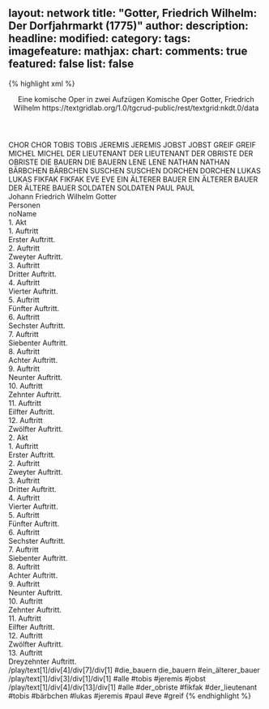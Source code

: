 layout: network
title: "Gotter, Friedrich Wilhelm: Der Dorfjahrmarkt (1775)"
author:
description:
headline:
modified:
category:
tags:
imagefeature:
mathjax:
chart:
comments: true
featured: false
list: false
---
{% highlight xml %}
<?xml-model href="https://raw.githubusercontent.com/DLiNa/project/master/rules/lina.rnc"?><?xml-model href="https://raw.githubusercontent.com/DLiNa/project/master/rules/lina.sch"?>
<play xmlns="http://lina.digital">
  <header>
    <title>Der Dorfjahrmarkt</title>
    <subtitle>Eine komische Oper in zwei Aufzügen</subtitle>
    <genretitle>Komische Oper</genretitle>
    <author>Gotter, Friedrich Wilhelm</author>
    <date type="print" when="1778"/>
    <date type="premiere" when="1775"/>
    <date type="written"/>
    <source>https://textgridlab.org/1.0/tgcrud-public/rest/textgrid:nkdt.0/data</source>
  </header>
  <personae>
    <character>
      <name>CHOR</name>
      <alias xml:id="chor">
        <name>CHOR</name>
      </alias>
    </character>
    <character>
      <name>TOBIS</name>
      <alias xml:id="tobis">
        <name>TOBIS</name>
      </alias>
    </character>
    <character>
      <name>JEREMIS</name>
      <alias xml:id="jeremis">
        <name>JEREMIS</name>
      </alias>
    </character>
    <character>
      <name>JOBST</name>
      <alias xml:id="jobst">
        <name>JOBST</name>
      </alias>
    </character>
    <character>
      <name>GREIF</name>
      <alias xml:id="greif">
        <name>GREIF</name>
      </alias>
    </character>
    <character>
      <name>MICHEL</name>
      <alias xml:id="michel">
        <name>MICHEL</name>
      </alias>
    </character>
    <character>
      <name>DER LIEUTENANT</name>
      <alias xml:id="der_lieutenant">
        <name>DER LIEUTENANT</name>
      </alias>
    </character>
    <character>
      <name>DER OBRISTE</name>
      <alias xml:id="der_obriste">
        <name>DER OBRISTE</name>
      </alias>
    </character>
    <character>
      <name>DIE BAUERN</name>
      <alias xml:id="die_bauern">
        <name>DIE BAUERN</name>
      </alias>
    </character>
    <character>
      <name>LENE</name>
      <alias xml:id="lene">
        <name>LENE</name>
      </alias>
    </character>
    <character>
      <name>NATHAN</name>
      <alias xml:id="nathan">
        <name>NATHAN</name>
      </alias>
    </character>
    <character>
      <name>BÄRBCHEN</name>
      <alias xml:id="bärbchen">
        <name>BÄRBCHEN</name>
      </alias>
    </character>
    <character>
      <name>SUSCHEN</name>
      <alias xml:id="suschen">
        <name>SUSCHEN</name>
      </alias>
    </character>
    <character>
      <name>DORCHEN</name>
      <alias xml:id="dorchen">
        <name>DORCHEN</name>
      </alias>
    </character>
    <character>
      <name>LUKAS</name>
      <alias xml:id="lukas">
        <name>LUKAS</name>
      </alias>
    </character>
    <character>
      <name>FIKFAK</name>
      <alias xml:id="fikfak">
        <name>FIKFAK</name>
      </alias>
    </character>
    <character>
      <name>EVE</name>
      <alias xml:id="eve">
        <name>EVE</name>
      </alias>
    </character>
    <character>
      <name>EIN ÄLTERER BAUER</name>
      <alias xml:id="ein_älterer_bauer">
        <name>EIN ÄLTERER BAUER</name>
      </alias>
      <alias xml:id="der_ältere_bauer">
        <name>DER ÄLTERE BAUER</name>
      </alias>
    </character>
    <character>
      <name>SOLDATEN</name>
      <alias xml:id="soldaten">
        <name>SOLDATEN</name>
      </alias>
    </character>
    <character>
      <name>PAUL</name>
      <alias xml:id="paul">
        <name>PAUL</name>
      </alias>
    </character>
  </personae>
  <text>
    <div>
      <head>Johann Friedrich Wilhelm Gotter</head>
    </div>
    <div>
      <head>Personen</head>
      <div>
        <head>noName</head>
      </div>
    </div>
    <div>
      <head>1. Akt</head>
      <div>
        <head>1. Auftritt</head>
        <div>
          <head>Erster Auftritt.</head>
          <sp who="#chor">
            <amount n="1" unit="speech_acts"/>
            <amount n="33" unit="words"/>
            <amount n="8" unit="lines"/>
            <amount n="192" unit="chars"/>
          </sp>
          <sp who="#tobis">
            <amount n="11" unit="speech_acts"/>
            <amount n="148" unit="words"/>
            <amount n="8" unit="lines"/>
            <amount n="776" unit="chars"/>
          </sp>
          <sp who="#jeremis">
            <amount n="9" unit="speech_acts"/>
            <amount n="104" unit="words"/>
            <amount n="7" unit="lines"/>
            <amount n="560" unit="chars"/>
          </sp>
          <sp who="#jobst">
            <amount n="8" unit="speech_acts"/>
            <amount n="107" unit="words"/>
            <amount n="6" unit="lines"/>
            <amount n="565" unit="chars"/>
          </sp>
          <sp who="#tobis #jeremis #jobst">
            <amount n="6" unit="speech_acts"/>
            <amount n="54" unit="words"/>
            <amount n="5" unit="lines"/>
            <amount n="351" unit="chars"/>
          </sp>
          <sp who="#greif">
            <amount n="5" unit="speech_acts"/>
            <amount n="85" unit="words"/>
            <amount n="3" unit="lines"/>
            <amount n="479" unit="chars"/>
          </sp>
          <sp who="#michel">
            <amount n="2" unit="speech_acts"/>
            <amount n="12" unit="words"/>
            <amount n="2" unit="lines"/>
            <amount n="64" unit="chars"/>
          </sp>
        </div>
      </div>
      <div>
        <head>2. Auftritt</head>
        <div>
          <head>Zweyter Auftritt.</head>
          <sp who="#der_lieutenant">
            <amount n="1" unit="speech_acts"/>
            <amount n="26" unit="words"/>
            <amount n="142" unit="chars"/>
          </sp>
          <sp who="#jeremis">
            <amount n="1" unit="speech_acts"/>
            <amount n="12" unit="words"/>
            <amount n="1" unit="lines"/>
            <amount n="55" unit="chars"/>
          </sp>
          <sp who="#tobis">
            <amount n="1" unit="speech_acts"/>
            <amount n="10" unit="words"/>
            <amount n="1" unit="lines"/>
            <amount n="49" unit="chars"/>
          </sp>
          <sp who="#der_obriste">
            <amount n="1" unit="speech_acts"/>
            <amount n="21" unit="words"/>
            <amount n="115" unit="chars"/>
          </sp>
          <sp who="#die_bauern">
            <amount n="1" unit="speech_acts"/>
            <amount n="13" unit="words"/>
            <amount n="1" unit="lines"/>
            <amount n="66" unit="chars"/>
          </sp>
        </div>
      </div>
      <div>
        <head>3. Auftritt</head>
        <div>
          <head>Dritter Auftritt.</head>
          <sp who="#der_obriste">
            <amount n="12" unit="speech_acts"/>
            <amount n="389" unit="words"/>
            <amount n="17" unit="lines"/>
            <amount n="2185" unit="chars"/>
          </sp>
          <sp who="#der_lieutenant">
            <amount n="12" unit="speech_acts"/>
            <amount n="285" unit="words"/>
            <amount n="6" unit="lines"/>
            <amount n="1577" unit="chars"/>
          </sp>
        </div>
      </div>
      <div>
        <head>4. Auftritt</head>
        <div>
          <head>Vierter Auftritt.</head>
          <sp who="#lene">
            <amount n="7" unit="speech_acts"/>
            <amount n="194" unit="words"/>
            <amount n="25" unit="lines"/>
            <amount n="1021" unit="chars"/>
          </sp>
          <sp who="#der_lieutenant">
            <amount n="7" unit="speech_acts"/>
            <amount n="122" unit="words"/>
            <amount n="5" unit="lines"/>
            <amount n="671" unit="chars"/>
          </sp>
          <sp who="#der_obriste">
            <amount n="3" unit="speech_acts"/>
            <amount n="28" unit="words"/>
            <amount n="3" unit="lines"/>
            <amount n="153" unit="chars"/>
          </sp>
        </div>
      </div>
      <div>
        <head>5. Auftritt</head>
        <div>
          <head>Fünfter Auftritt.</head>
          <sp who="#nathan">
            <amount n="2" unit="speech_acts"/>
            <amount n="53" unit="words"/>
            <amount n="1" unit="lines"/>
            <amount n="284" unit="chars"/>
          </sp>
          <sp who="#der_obriste">
            <amount n="2" unit="speech_acts"/>
            <amount n="50" unit="words"/>
            <amount n="279" unit="chars"/>
          </sp>
          <sp who="#greif">
            <amount n="1" unit="speech_acts"/>
            <amount n="5" unit="words"/>
            <amount n="1" unit="lines"/>
            <amount n="35" unit="chars"/>
          </sp>
        </div>
      </div>
      <div>
        <head>6. Auftritt</head>
        <div>
          <head>Sechster Auftritt.</head>
          <sp who="#bärbchen">
            <amount n="22" unit="speech_acts"/>
            <amount n="548" unit="words"/>
            <amount n="55" unit="lines"/>
            <amount n="2849" unit="chars"/>
          </sp>
          <sp who="#der_obriste">
            <amount n="21" unit="speech_acts"/>
            <amount n="237" unit="words"/>
            <amount n="23" unit="lines"/>
            <amount n="1301" unit="chars"/>
          </sp>
        </div>
      </div>
      <div>
        <head>7. Auftritt</head>
        <div>
          <head>Siebenter Auftritt.</head>
          <sp who="#suschen">
            <amount n="12" unit="speech_acts"/>
            <amount n="264" unit="words"/>
            <amount n="18" unit="lines"/>
            <amount n="1434" unit="chars"/>
          </sp>
          <sp who="#bärbchen">
            <amount n="11" unit="speech_acts"/>
            <amount n="78" unit="words"/>
            <amount n="10" unit="lines"/>
            <amount n="411" unit="chars"/>
          </sp>
          <sp who="#dorchen">
            <amount n="1" unit="speech_acts"/>
            <amount n="8" unit="words"/>
            <amount n="1" unit="lines"/>
            <amount n="45" unit="chars"/>
          </sp>
        </div>
      </div>
      <div>
        <head>8. Auftritt</head>
        <div>
          <head>Achter Auftritt.</head>
          <sp who="#der_lieutenant">
            <amount n="18" unit="speech_acts"/>
            <amount n="178" unit="words"/>
            <amount n="16" unit="lines"/>
            <amount n="902" unit="chars"/>
          </sp>
          <sp who="#bärbchen">
            <amount n="16" unit="speech_acts"/>
            <amount n="114" unit="words"/>
            <amount n="15" unit="lines"/>
            <amount n="580" unit="chars"/>
          </sp>
        </div>
      </div>
      <div>
        <head>9. Auftritt</head>
        <div>
          <head>Neunter Auftritt.</head>
          <sp who="#lukas">
            <amount n="14" unit="speech_acts"/>
            <amount n="180" unit="words"/>
            <amount n="14" unit="lines"/>
            <amount n="998" unit="chars"/>
          </sp>
          <sp who="#bärbchen">
            <amount n="14" unit="speech_acts"/>
            <amount n="130" unit="words"/>
            <amount n="17" unit="lines"/>
            <amount n="661" unit="chars"/>
          </sp>
          <sp who="#der_lieutenant">
            <amount n="3" unit="speech_acts"/>
            <amount n="22" unit="words"/>
            <amount n="3" unit="lines"/>
            <amount n="124" unit="chars"/>
          </sp>
        </div>
      </div>
      <div>
        <head>10. Auftritt</head>
        <div>
          <head>Zehnter Auftritt.</head>
          <sp who="#der_lieutenant">
            <amount n="2" unit="speech_acts"/>
            <amount n="118" unit="words"/>
            <amount n="630" unit="chars"/>
          </sp>
          <sp who="#greif">
            <amount n="1" unit="speech_acts"/>
            <amount n="5" unit="words"/>
            <amount n="1" unit="lines"/>
            <amount n="39" unit="chars"/>
          </sp>
        </div>
      </div>
      <div>
        <head>11. Auftritt</head>
        <div>
          <head>Eilfter Auftritt.</head>
          <sp who="#der_lieutenant">
            <amount n="27" unit="speech_acts"/>
            <amount n="418" unit="words"/>
            <amount n="20" unit="lines"/>
            <amount n="2314" unit="chars"/>
          </sp>
          <sp who="#fikfak">
            <amount n="26" unit="speech_acts"/>
            <amount n="526" unit="words"/>
            <amount n="24" unit="lines"/>
            <amount n="2957" unit="chars"/>
          </sp>
          <sp who="#greif">
            <amount n="1" unit="speech_acts"/>
            <amount n="24" unit="words"/>
            <amount n="142" unit="chars"/>
          </sp>
        </div>
      </div>
      <div>
        <head>12. Auftritt</head>
        <div>
          <head>Zwölfter Auftritt.</head>
          <sp who="#fikfak">
            <amount n="6" unit="speech_acts"/>
            <amount n="256" unit="words"/>
            <amount n="16" unit="lines"/>
            <amount n="1333" unit="chars"/>
          </sp>
          <sp who="#greif">
            <amount n="5" unit="speech_acts"/>
            <amount n="56" unit="words"/>
            <amount n="4" unit="lines"/>
            <amount n="348" unit="chars"/>
          </sp>
        </div>
      </div>
    </div>
    <div>
      <head>2. Akt</head>
      <div>
        <head>1. Auftritt</head>
        <div>
          <head>Erster Auftritt.</head>
          <sp who="#tobis">
            <amount n="7" unit="speech_acts"/>
            <amount n="92" unit="words"/>
            <amount n="6" unit="lines"/>
            <amount n="455" unit="chars"/>
          </sp>
          <sp who="#lukas">
            <amount n="10" unit="speech_acts"/>
            <amount n="162" unit="words"/>
            <amount n="8" unit="lines"/>
            <amount n="861" unit="chars"/>
          </sp>
          <sp who="#jeremis">
            <amount n="3" unit="speech_acts"/>
            <amount n="22" unit="words"/>
            <amount n="5" unit="lines"/>
            <amount n="117" unit="chars"/>
          </sp>
          <sp who="#michel">
            <amount n="2" unit="speech_acts"/>
            <amount n="69" unit="words"/>
            <amount n="1" unit="lines"/>
            <amount n="476" unit="chars"/>
          </sp>
          <sp who="#nathan">
            <amount n="8" unit="speech_acts"/>
            <amount n="308" unit="words"/>
            <amount n="2" unit="lines"/>
            <amount n="1643" unit="chars"/>
          </sp>
          <sp who="#jeremis #jobst">
            <amount n="2" unit="speech_acts"/>
            <amount n="11" unit="words"/>
            <amount n="2" unit="lines"/>
            <amount n="57" unit="chars"/>
          </sp>
          <sp who="#die_bauern">
            <amount n="1" unit="speech_acts"/>
            <amount n="25" unit="words"/>
            <amount n="139" unit="chars"/>
          </sp>
          <sp who="#fikfak">
            <amount n="1" unit="speech_acts"/>
            <amount n="3" unit="words"/>
            <amount n="1" unit="lines"/>
            <amount n="21" unit="chars"/>
          </sp>
        </div>
      </div>
      <div>
        <head>2. Auftritt</head>
        <div>
          <head>Zweyter Auftritt.</head>
          <sp who="#fikfak">
            <amount n="47" unit="speech_acts"/>
            <amount n="822" unit="words"/>
            <amount n="45" unit="lines"/>
            <amount n="4555" unit="chars"/>
          </sp>
          <sp who="#lukas">
            <amount n="34" unit="speech_acts"/>
            <amount n="505" unit="words"/>
            <amount n="33" unit="lines"/>
            <amount n="2592" unit="chars"/>
          </sp>
          <sp who="#greif">
            <amount n="13" unit="speech_acts"/>
            <amount n="113" unit="words"/>
            <amount n="12" unit="lines"/>
            <amount n="738" unit="chars"/>
          </sp>
        </div>
      </div>
      <div>
        <head>3. Auftritt</head>
        <div>
          <head>Dritter Auftritt.</head>
          <sp who="#lene">
            <amount n="12" unit="speech_acts"/>
            <amount n="180" unit="words"/>
            <amount n="11" unit="lines"/>
            <amount n="1004" unit="chars"/>
          </sp>
          <sp who="#fikfak">
            <amount n="12" unit="speech_acts"/>
            <amount n="185" unit="words"/>
            <amount n="10" unit="lines"/>
            <amount n="1019" unit="chars"/>
          </sp>
          <sp who="#lukas">
            <amount n="4" unit="speech_acts"/>
            <amount n="26" unit="words"/>
            <amount n="9" unit="lines"/>
            <amount n="154" unit="chars"/>
          </sp>
        </div>
      </div>
      <div>
        <head>4. Auftritt</head>
        <div>
          <head>Vierter Auftritt.</head>
          <sp who="#tobis">
            <amount n="8" unit="speech_acts"/>
            <amount n="94" unit="words"/>
            <amount n="7" unit="lines"/>
            <amount n="479" unit="chars"/>
          </sp>
          <sp who="#lukas">
            <amount n="5" unit="speech_acts"/>
            <amount n="16" unit="words"/>
            <amount n="5" unit="lines"/>
            <amount n="79" unit="chars"/>
          </sp>
          <sp who="#jeremis">
            <amount n="4" unit="speech_acts"/>
            <amount n="60" unit="words"/>
            <amount n="2" unit="lines"/>
            <amount n="333" unit="chars"/>
          </sp>
          <sp who="#fikfak">
            <amount n="2" unit="speech_acts"/>
            <amount n="15" unit="words"/>
            <amount n="2" unit="lines"/>
            <amount n="80" unit="chars"/>
          </sp>
        </div>
      </div>
      <div>
        <head>5. Auftritt</head>
        <div>
          <head>Fünfter Auftritt.</head>
          <sp who="#fikfak">
            <amount n="4" unit="speech_acts"/>
            <amount n="58" unit="words"/>
            <amount n="2" unit="lines"/>
            <amount n="300" unit="chars"/>
          </sp>
          <sp who="#lene">
            <amount n="1" unit="speech_acts"/>
            <amount n="9" unit="words"/>
            <amount n="1" unit="lines"/>
            <amount n="49" unit="chars"/>
          </sp>
          <sp who="#lukas">
            <amount n="1" unit="speech_acts"/>
            <amount n="29" unit="words"/>
            <amount n="171" unit="chars"/>
          </sp>
        </div>
      </div>
      <div>
        <head>6. Auftritt</head>
        <div>
          <head>Sechster Auftritt.</head>
          <sp who="#bärbchen">
            <amount n="10" unit="speech_acts"/>
            <amount n="166" unit="words"/>
            <amount n="13" unit="lines"/>
            <amount n="849" unit="chars"/>
          </sp>
          <sp who="#lukas">
            <amount n="5" unit="speech_acts"/>
            <amount n="30" unit="words"/>
            <amount n="5" unit="lines"/>
            <amount n="165" unit="chars"/>
          </sp>
          <sp who="#fikfak">
            <amount n="7" unit="speech_acts"/>
            <amount n="65" unit="words"/>
            <amount n="7" unit="lines"/>
            <amount n="383" unit="chars"/>
          </sp>
        </div>
      </div>
      <div>
        <head>7. Auftritt</head>
        <div>
          <head>Siebenter Auftritt.</head>
          <sp who="#eve">
            <amount n="2" unit="speech_acts"/>
            <amount n="22" unit="words"/>
            <amount n="2" unit="lines"/>
            <amount n="124" unit="chars"/>
          </sp>
          <sp who="#die_bauern #ein_älterer_bauer">
            <amount n="3" unit="speech_acts"/>
            <amount n="15" unit="words"/>
            <amount n="3" unit="lines"/>
            <amount n="76" unit="chars"/>
          </sp>
          <sp who="#ein_älterer_bauer">
            <amount n="1" unit="speech_acts"/>
            <amount n="14" unit="words"/>
            <amount n="1" unit="lines"/>
            <amount n="77" unit="chars"/>
          </sp>
          <sp who="#fikfak">
            <amount n="15" unit="speech_acts"/>
            <amount n="287" unit="words"/>
            <amount n="11" unit="lines"/>
            <amount n="1573" unit="chars"/>
          </sp>
          <sp who="#der_ältere_bauer">
            <amount n="4" unit="speech_acts"/>
            <amount n="63" unit="words"/>
            <amount n="3" unit="lines"/>
            <amount n="368" unit="chars"/>
          </sp>
          <sp who="#tobis">
            <amount n="7" unit="speech_acts"/>
            <amount n="82" unit="words"/>
            <amount n="6" unit="lines"/>
            <amount n="446" unit="chars"/>
          </sp>
          <sp who="#greif">
            <amount n="2" unit="speech_acts"/>
            <amount n="36" unit="words"/>
            <amount n="1" unit="lines"/>
            <amount n="192" unit="chars"/>
          </sp>
          <sp who="#lukas">
            <amount n="10" unit="speech_acts"/>
            <amount n="133" unit="words"/>
            <amount n="19" unit="lines"/>
            <amount n="703" unit="chars"/>
          </sp>
          <sp who="#bärbchen">
            <amount n="1" unit="speech_acts"/>
            <amount n="6" unit="words"/>
            <amount n="1" unit="lines"/>
            <amount n="31" unit="chars"/>
          </sp>
          <sp who="#eve #bärbchen">
            <amount n="1" unit="speech_acts"/>
            <amount n="3" unit="words"/>
            <amount n="1" unit="lines"/>
            <amount n="18" unit="chars"/>
          </sp>
          <sp who="#soldaten">
            <amount n="1" unit="speech_acts"/>
            <amount n="6" unit="words"/>
            <amount n="1" unit="lines"/>
            <amount n="25" unit="chars"/>
          </sp>
        </div>
      </div>
      <div>
        <head>8. Auftritt</head>
        <div>
          <head>Achter Auftritt.</head>
          <sp who="#bärbchen">
            <amount n="3" unit="speech_acts"/>
            <amount n="103" unit="words"/>
            <amount n="2" unit="lines"/>
            <amount n="546" unit="chars"/>
          </sp>
          <sp who="#eve">
            <amount n="1" unit="speech_acts"/>
            <amount n="50" unit="words"/>
            <amount n="269" unit="chars"/>
          </sp>
          <sp who="#paul">
            <amount n="1" unit="speech_acts"/>
            <amount n="5" unit="words"/>
            <amount n="1" unit="lines"/>
            <amount n="24" unit="chars"/>
          </sp>
        </div>
      </div>
      <div>
        <head>9. Auftritt</head>
        <div>
          <head>Neunter Auftritt.</head>
          <sp who="#bärbchen">
            <amount n="7" unit="speech_acts"/>
            <amount n="91" unit="words"/>
            <amount n="14" unit="lines"/>
            <amount n="442" unit="chars"/>
          </sp>
          <sp who="#paul">
            <amount n="6" unit="speech_acts"/>
            <amount n="70" unit="words"/>
            <amount n="5" unit="lines"/>
            <amount n="354" unit="chars"/>
          </sp>
        </div>
      </div>
      <div>
        <head>10. Auftritt</head>
        <div>
          <head>Zehnter Auftritt.</head>
          <sp who="#paul">
            <amount n="5" unit="speech_acts"/>
            <amount n="126" unit="words"/>
            <amount n="3" unit="lines"/>
            <amount n="660" unit="chars"/>
          </sp>
          <sp who="#greif">
            <amount n="5" unit="speech_acts"/>
            <amount n="53" unit="words"/>
            <amount n="5" unit="lines"/>
            <amount n="279" unit="chars"/>
          </sp>
        </div>
      </div>
      <div>
        <head>11. Auftritt</head>
        <div>
          <head>Eilfter Auftritt.</head>
          <sp who="#tobis">
            <amount n="2" unit="speech_acts"/>
            <amount n="35" unit="words"/>
            <amount n="1" unit="lines"/>
            <amount n="173" unit="chars"/>
          </sp>
          <sp who="#jeremis">
            <amount n="1" unit="speech_acts"/>
            <amount n="18" unit="words"/>
            <amount n="1" unit="lines"/>
            <amount n="94" unit="chars"/>
          </sp>
          <sp who="#paul">
            <amount n="1" unit="speech_acts"/>
            <amount n="52" unit="words"/>
            <amount n="265" unit="chars"/>
          </sp>
        </div>
      </div>
      <div>
        <head>12. Auftritt</head>
        <div>
          <head>Zwölfter Auftritt.</head>
          <sp who="#fikfak">
            <amount n="11" unit="speech_acts"/>
            <amount n="119" unit="words"/>
            <amount n="16" unit="lines"/>
            <amount n="648" unit="chars"/>
          </sp>
          <sp who="#eve">
            <amount n="9" unit="speech_acts"/>
            <amount n="111" unit="words"/>
            <amount n="14" unit="lines"/>
            <amount n="585" unit="chars"/>
          </sp>
        </div>
      </div>
      <div>
        <head>13. Auftritt</head>
        <div>
          <head>Dreyzehnter Auftritt.</head>
          <sp who="#der_obriste">
            <amount n="23" unit="speech_acts"/>
            <amount n="429" unit="words"/>
            <amount n="22" unit="lines"/>
            <amount n="2423" unit="chars"/>
          </sp>
          <sp who="#fikfak">
            <amount n="10" unit="speech_acts"/>
            <amount n="159" unit="words"/>
            <amount n="8" unit="lines"/>
            <amount n="859" unit="chars"/>
          </sp>
          <sp who="#der_lieutenant">
            <amount n="5" unit="speech_acts"/>
            <amount n="114" unit="words"/>
            <amount n="2" unit="lines"/>
            <amount n="608" unit="chars"/>
          </sp>
          <sp who="#tobis">
            <amount n="5" unit="speech_acts"/>
            <amount n="27" unit="words"/>
            <amount n="5" unit="lines"/>
            <amount n="147" unit="chars"/>
          </sp>
          <sp who="#bärbchen">
            <amount n="5" unit="speech_acts"/>
            <amount n="58" unit="words"/>
            <amount n="10" unit="lines"/>
            <amount n="315" unit="chars"/>
          </sp>
          <sp who="#lukas">
            <amount n="2" unit="speech_acts"/>
            <amount n="12" unit="words"/>
            <amount n="2" unit="lines"/>
            <amount n="54" unit="chars"/>
          </sp>
          <sp who="#jeremis">
            <amount n="1" unit="speech_acts"/>
            <amount n="7" unit="words"/>
            <amount n="1" unit="lines"/>
            <amount n="35" unit="chars"/>
          </sp>
          <sp who="#paul">
            <amount n="4" unit="speech_acts"/>
            <amount n="26" unit="words"/>
            <amount n="4" unit="lines"/>
            <amount n="129" unit="chars"/>
          </sp>
          <sp who="#eve">
            <amount n="2" unit="speech_acts"/>
            <amount n="24" unit="words"/>
            <amount n="2" unit="lines"/>
            <amount n="134" unit="chars"/>
          </sp>
          <sp who="#greif">
            <amount n="1" unit="speech_acts"/>
            <amount n="12" unit="words"/>
            <amount n="1" unit="lines"/>
            <amount n="74" unit="chars"/>
          </sp>
          <sp who="#der_obriste #fikfak #der_lieutenant #tobis #bärbchen #lukas #jeremis #paul #eve #greif">
            <amount n="1" unit="speech_acts"/>
            <amount n="27" unit="words"/>
            <amount n="5" unit="lines"/>
            <amount n="140" unit="chars"/>
          </sp>
        </div>
      </div>
    </div>
  </text>
  <documentation>
    <change n="1" type="expandCollectivePartially" who="peertrilcke">
      <path>/play/text[1]/div[4]/div[7]/div[1]</path>
      <orig>#die_bauern</orig>
      <corr>die_bauern #ein_älterer_bauer</corr>
      <comment/>
    </change>
    <change n="2" type="expandCollective" who="peertrilcke">
      <path>/play/text[1]/div[3]/div[1]/div[1]</path>
      <orig>#alle</orig>
      <corr>#tobis #jeremis #jobst</corr>
      <comment/>
    </change>
    <change n="3" type="expandCollective" who="peertrilcke">
      <path>/play/text[1]/div[4]/div[13]/div[1]</path>
      <orig>#alle</orig>
      <corr>#der_obriste #fikfak #der_lieutenant #tobis #bärbchen #lukas #jeremis #paul #eve #greif</corr>
      <comment/>
    </change>
  </documentation>
</play>
{% endhighlight %}
